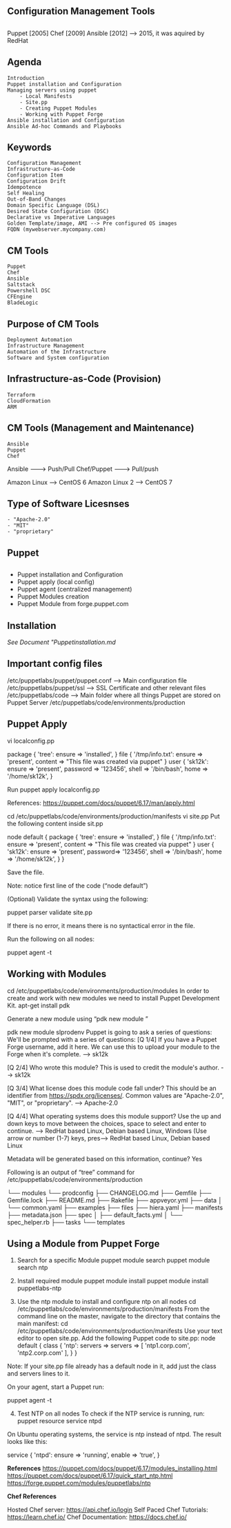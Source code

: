 ## ########################
## Configuration Management Tools
## ########################

Puppet  [2005]
Chef    [2009]
Ansible [2012] --> 2015, it was aquired by RedHat

## Agenda

    Introduction
    Puppet installation and Configuration
    Managing servers using puppet
        - Local Manifests
        - Site.pp
        - Creating Puppet Modules
        - Working with Puppet Forge
    Ansible installation and Configuration
    Ansible Ad-hoc Commands and Playbooks

## Keywords

    Configuration Management
    Infrastructure-as-Code
    Configuration Item
    Configuration Drift
    Idempotence
    Self Healing
    Out-of-Band Changes
    Domain Specific Language (DSL)
    Desired State Configuration (DSC)
    Declarative vs Imperative Languages
    Golden Template/image, AMI --> Pre configured OS images
    FQDN (mywebserver.mycompany.com)


## CM Tools
    Puppet
    Chef
    Ansible
    Saltstack
    Powershell DSC
    CFEngine
    BladeLogic

## Purpose of CM Tools
    Deployment Automation
    Infrastructure Management
    Automation of the Infrastructure
    Software and System configuration

## Infrastructure-as-Code (Provision)
    Terraform
    CloudFormation
    ARM

## CM Tools (Management and Maintenance)
    Ansible
    Puppet
    Chef

Ansible     ---> Push/Pull
Chef/Puppet ---> Pull/push

Amazon Linux    --> CentOS 6
Amazon Linux 2  --> CentOS 7


## Type of Software Licesnses
    - "Apache-2.0"
    - "MIT"
    - "proprietary"

## ########################
## Puppet
## ########################

- Puppet installation and Configuration
- Puppet apply (local config)
- Puppet agent (centralized management)
- Puppet Modules creation
- Puppet Module from forge.puppet.com

## Installation
_See Document "Puppetinstallation.md_

## Important config files

/etc/puppetlabs/puppet/puppet.conf --> Main configuration file
/etc/puppetlabs/puppet/ssl --> SSL Certificate and other relevant files
/etc/puppetlabs/code --> Main folder where all things Puppet are stored on Puppet Server
/etc/puppetlabs/code/environments/production

## Puppet Apply

vi localconfig.pp

package { 'tree':
    ensure => 'installed',
}
file { '/tmp/info.txt':
    ensure => 'present',
    content => "This file was created via puppet"
}
user { 'sk12k':
    ensure => 'present',
    password => '123456',
    shell      => '/bin/bash',
    home       => '/home/sk12k',
}

Run 
puppet apply localconfig.pp

References:
https://puppet.com/docs/puppet/6.17/man/apply.html


cd /etc/puppetlabs/code/environments/production/manifests
vi site.pp
Put the following content inside sit.pp

node default {
    package { 'tree':
        ensure  => 'installed',
    }
    file { '/tmp/info.txt':
        ensure  => 'present',
        content => "This file was created via puppet"
    }
    user { 'sk12k':
        ensure  => 'present',
        password=> '123456',
        shell   => '/bin/bash',
        home    => '/home/sk12k',
    }
}

Save the file.

Note: notice first line of the code (“node default”)

(Optional) Validate the syntax using the following:

puppet parser validate site.pp

If there is no error, it means there is no syntactical error in the file.

Run the following on all nodes:

puppet agent -t

## Working with Modules

cd /etc/puppetlabs/code/environments/production/modules
In order to create and work with new modules we need to install Puppet Development Kit.
apt-get install pdk

Generate a new module using “pdk new module <modulename>”

pdk new module slprodenv
Puppet is going to ask a series of questions:
We'll be prompted with a series of questions:
[Q 1/4] If you have a Puppet Forge username, add it here.
We can use this to upload your module to the Forge when it's complete.
--> sk12k

[Q 2/4] Who wrote this module?
This is used to credit the module's author.
--> sk12k

[Q 3/4] What license does this module code fall under?
This should be an identifier from https://spdx.org/licenses/. Common values are "Apache-2.0", "MIT", or "proprietary".
--> Apache-2.0

[Q 4/4] What operating systems does this module support?
Use the up and down keys to move between the choices, space to select and enter to continue.
--> RedHat based Linux, Debian based Linux, Windows (Use arrow or number (1-7) keys, pres--> RedHat based Linux, Debian based Linux

Metadata will be generated based on this information, continue? Yes

Following is an output of “tree” command for /etc/puppetlabs/code/environments/production

└── modules
    └── prodconfig
        ├── CHANGELOG.md
        ├── Gemfile
        ├── Gemfile.lock
        ├── README.md
        ├── Rakefile
        ├── appveyor.yml
        ├── data
        │   └── common.yaml
        ├── examples
        ├── files
        ├── hiera.yaml
        ├── manifests
        ├── metadata.json
        ├── spec
        │   ├── default_facts.yml
        │   └── spec_helper.rb
        ├── tasks
        └── templates

## Using a Module from Puppet Forge
1. Search for a specific Module
puppet module search <keyword>
puppet module search ntp

2. Install required module
puppet module install <modulename>
puppet module install puppetlabs-ntp

3. Use the ntp module to install and configure ntp on all nodes
cd /etc/puppetlabs/code/environments/production/manifests
From the command line on the master, navigate to the directory that contains the main manifest: 
cd /etc/puppetlabs/code/environments/production/manifests
Use your text editor to open site.pp. 
Add the following Puppet code to site.pp: 
node default { 
  class { 'ntp':
        servers => servers => [ 'ntp1.corp.com', 'ntp2.corp.com' ],
  }
}

Note: If your site.pp file already has a default node in it, add just the class and servers lines to it. 

On your agent, start a Puppet run:

puppet agent -t

4. Test NTP on all nodes
To check if the NTP service is running, run: 
puppet resource service ntpd

On Ubuntu operating systems, the service is ntp instead of ntpd. 
The result looks like this: 

service { 'ntpd':
  		  ensure => 'running',
 		  enable => 'true',
	}

**References**
https://puppet.com/docs/puppet/6.17/modules_installing.html
https://puppet.com/docs/puppet/6.17/quick_start_ntp.html
https://forge.puppet.com/modules/puppetlabs/ntp



**Chef References**

Hosted Chef server: https://api.chef.io/login
Self Paced Chef Tutorials: https://learn.chef.io/
Chef Documentation: https://docs.chef.io/

